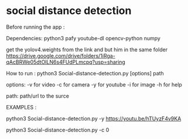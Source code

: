 # social distance detection


Before running the app :

Dependencies:
  python3
  pafy 
  youtube-dl
  opencv-python
  numpy

get the yolov4.weights from the link and but him in the same folder 
https://drive.google.com/drive/folders/1iRga-qAcBRWe05dtOlLN6s4FUdPLmcpq?usp=sharing

How to run :
     python3 Social-distance-detection.py [options] path

  options:
     -v for video
     -c for camera
     -y for youtube
     -i for image
     -h for help
 
  path:
    path/url to the surce
    
EXAMPLES :   

python3 Social-distance-detection.py -y https://youtu.be/hTUyzF4v9KA  

python3 Social-distance-detection.py -c 0    